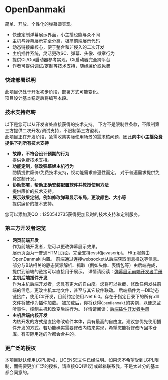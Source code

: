 # OpenDanmaki  
简单、开放、个性化的弹幕姬实现。  
- 快速定制弹幕展示界面，小主播也能与众不同
- 主机与弹幕展示完全分离，极简前端展示代码
- 动态链接库核心，便于整合和非侵入的二次开发
- 主机插件系统，灵活更改SC、弹幕、头像、徽章行为
- 提供Cli/Gui启动器参考实现，Cli启动器完全跨平台
- 作者可提供调试/定制等技术支持，随缘廉价或免费

### 快速部署说明
此项目仍处于开发初步阶段，部署方式可能变化。  
项目设计基本稳定后将编写本段。

### 技术支持范畴
以下是您可以从开发者处直接获得的技术支持。
下方不是限制性条款，不限制第三方提供二次开发/调试支持，不限制第三方盈利。  
此项目正在开发阶段，急需收集实际使用场景的需求核问题，因此**向中小主播免费提供下列所有技术支持**  
- **故障，不符合设计预期的行为**  
提供免费技术支持。
- **功能定制，修改弹幕姬主机行为**  
酌情提供廉价/免费技术支持，视功能需求普遍性而定。
对于普遍需求提供免费定制开发。
- **协助部署，帮助正确安装配置软件并教授使用方法**  
提供廉价的技术支持。
- **展示效果定制，例如修改弹幕显示布局，更改颜色、大小等**  
提供廉价的技术支持。

您可以添加我QQ：1250542735获得更加及时的技术支持和定制服务。

### 第三方开发者速览
- **网页前端开发**  
作为前端开发者，您可以更改弹幕展示效果。  
展示页面为一普通HTML页面，完全支持css和javascript。
Http服务由OpenDanmaki内置。
前端通过连接websocket从后端获取消息推送等信息。
部分与B站相关的静态资源解析、抓取（例如头像、表情包等）由后端完成，提供到前端的链接可以直接用于展示。
详情请阅读：[弹幕展示前端开发者手册](FRONTEND_DEV.md "弹幕展示前端开发者手册")  
- **主机后端插件开发**  
作为主机后端开发者，您具有更大的自由度。您将可以拦截、修改任何发往前端的信息，更改主机本地文件，甚至与其它软件联动。
后端插件为一Dll动态链接库，使用C#开发，目前约定使用.Net 6.0。存在于指定目录下的所有.dll文件将被作为插件加载。
被加载后，你将获得`OpenDanmaki`的实例，以便您监听事件，控制主机和改变后端行为。
详情请阅读：[后端插件开发者手册](HOST_PLUGIN_DEV.md "弹幕展示前端开发者手册")  
- **主机后端内核开发**  
内核开发的方式是直接修改软件本体，具有最高的自由度。建议您优先使用插件开发的方式。若功能确实需要修改内核来实现，希望您能将修改Pr回本仓库。有实际用途的Pr都会合并的。

### 更广泛的授权
本项目默认使用LGPL授权，LICENSE文件已经注明。如果您不希望受到LGPL限制，而需要更加广泛的授权，请直接QQ(建议)或邮箱联系我。不是太过分的基本都会同意的。

